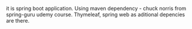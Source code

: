 it is spring boot application. Using maven dependency - chuck norris from spring-guru udemy course.
Thymeleaf, spring web as aditional depencies are there.
